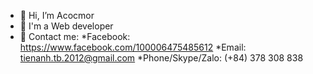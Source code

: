 - 👋 Hi, I’m Acocmor
- 👀 I'm a Web developer
- 🌱 Contact me:
    *Facebook: https://www.facebook.com/100006475485612
    *Email: tienanh.tb.2012@gmail.com
    *Phone/Skype/Zalo: (+84) 378 308 838
